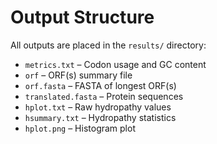 # Output Structure

All outputs are placed in the `results/` directory:

- `metrics.txt` – Codon usage and GC content
- `orf` – ORF(s) summary file
- `orf.fasta` – FASTA of longest ORF(s)
- `translated.fasta` – Protein sequences
- `hplot.txt` – Raw hydropathy values
- `hsummary.txt` – Hydropathy statistics
- `hplot.png` – Histogram plot
